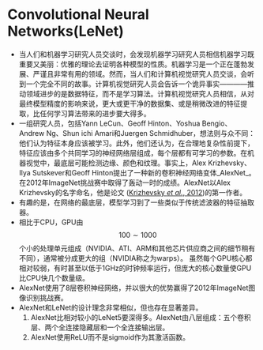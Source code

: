 # Convolutional Neural Networks(LeNet)

* 当人们和机器学习研究人员交谈时，会发现机器学习研究人员相信机器学习既重要又美丽：优雅的理论去证明各种模型的性质。机器学习是一个正在蓬勃发展、严谨且非常有用的领域。然而，当人们和计算机视觉研究人员交谈，会听到一个完全不同的故事。计算机视觉研究人员会告诉一个诡异事实————推动领域进步的是数据特征，而不是学习算法。计算机视觉研究人员相信，从对最终模型精度的影响来说，更大或更干净的数据集、或是稍微改进的特征提取，比任何学习算法带来的进步要大得多。
* 一组研究人员，包括Yann LeCun、Geoff Hinton、Yoshua Bengio、Andrew Ng、Shun ichi Amari和Juergen Schmidhuber，想法则与众不同：他们认为特征本身应该被学习。此外，他们还认为，在合理地复杂性前提下，特征应该由多个共同学习的神经网络层组成，每个层都有可学习的参数。在机器视觉中，最底层可能检测边缘、颜色和纹理。事实上，Alex Krizhevsky、Ilya Sutskever和Geoff Hinton提出了一种新的卷积神经网络变体_AlexNet_。在2012年ImageNet挑战赛中取得了轰动一时的成绩。AlexNet以Alex Krizhevsky的名字命名，他是论文 ([Krizhevsky _et al._, 2012](https://zh.d2l.ai/chapter\_references/zreferences.html#id88))的第一作者。
* 有趣的是，在网络的最底层，模型学习到了一些类似于传统滤波器的特征抽取器。
* 相比于CPU，GPU由$$100∼1000$$个小的处理单元组成（NVIDIA、ATI、ARM和其他芯片供应商之间的细节稍有不同），通常被分成更大的组（NVIDIA称之为warps）。 虽然每个GPU核心都相对较弱，有时甚至以低于1GHz的时钟频率运行，但庞大的核心数量使GPU比CPU快几个数量级。
* AlexNet使用了8层卷积神经网络，并以很大的优势赢得了2012年ImageNet图像识别挑战赛。
* AlexNet和LeNet的设计理念非常相似，但也存在显著差异。
  1. AlexNet比相对较小的LeNet5要深得多。AlexNet由八层组成：五个卷积层、两个全连接隐藏层和一个全连接输出层。
  2. AlexNet使用ReLU而不是sigmoid作为其激活函数。

